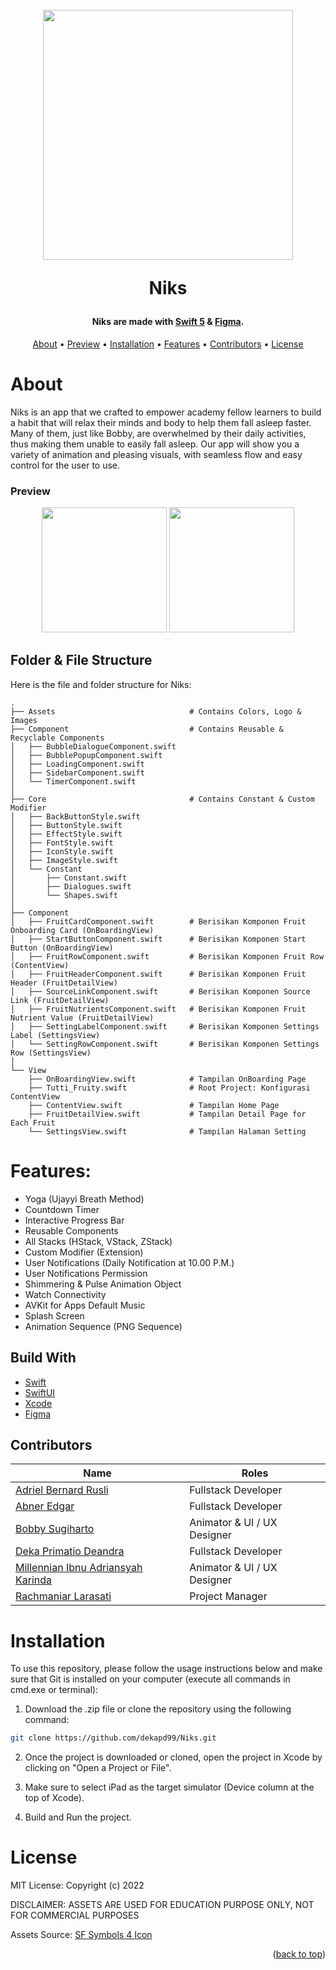 <!-- ABOUT THE PROJECT -->
<h1 align="center">
  <br>
    <a href="#" target="_blank"><img src="logo.png" width="400"></a>
  <br>
  <p>Niks</p>
</h1>

<h4 align="center">Niks are made with <a href="https://developer.apple.com/swift/" target="_blank">Swift 5</a> & <a href="https://figma.com" target="_blank">Figma</a>.</h4>

<p align="center">
  <a href="#about">About</a> •
  <a href="#preview">Preview</a> •
  <a href="#installation">Installation</a> •
  <a href="#features">Features</a> •
  <a href="#contributors">Contributors</a> •
  <a href="#license">License</a>
</p>

# About
Niks is an app that we crafted to empower academy fellow learners to build a habit that will relax their minds and body to help them fall asleep faster. Many of them, just like Bobby, are overwhelmed by their daily activities, thus making them unable to easily fall asleep. Our app will show you a variety of animation and pleasing visuals, with seamless flow and easy control for the user to use.

### Preview
<p align="center">
  <a href="#" target="_blank"><img src="1.png" width="200"></a>
  <a href="#" target="_blank"><img src="2.png" width="200"></a>
</p>

<!-- ABOUT THE FILE & FOLDER STRUCTURE -->
## Folder & File Structure
Here is the file and folder structure for Niks:

    .
    ├── Assets                              # Contains Colors, Logo & Images
    ├── Component                           # Contains Reusable & Recyclable Components
    │   ├── BubbleDialogueComponent.swift
    │   ├── BubblePopupComponent.swift
    │   ├── LoadingComponent.swift
    │   ├── SidebarComponent.swift
    │   └── TimerComponent.swift                 
    │
    ├── Core                                # Contains Constant & Custom Modifier
    │   ├── BackButtonStyle.swift
    │   ├── ButtonStyle.swift
    │   ├── EffectStyle.swift
    │   ├── FontStyle.swift
    │   ├── IconStyle.swift
    │   ├── ImageStyle.swift
    │   └── Constant
    │       ├── Constant.swift
    │       ├── Dialogues.swift
    │       └── Shapes.swift             
    │
    ├── Component                   
    │   ├── FruitCardComponent.swift        # Berisikan Komponen Fruit Onboarding Card (OnBoardingView)
    │   ├── StartButtonComponent.swift      # Berisikan Komponen Start Button (OnBoardingView)
    │   ├── FruitRowComponent.swift         # Berisikan Komponen Fruit Row (ContentView)
    │   ├── FruitHeaderComponent.swift      # Berisikan Komponen Fruit Header (FruitDetailView)
    │   ├── SourceLinkComponent.swift       # Berisikan Komponen Source Link (FruitDetailView)
    │   ├── FruitNutrientsComponent.swift   # Berisikan Komponen Fruit Nutrient Value (FruitDetailView)
    │   ├── SettingLabelComponent.swift     # Berisikan Komponen Settings Label (SettingsView)
    │   └── SettingRowComponent.swift       # Berisikan Komponen Settings Row (SettingsView)
    │
    └── View                     
        ├── OnBoardingView.swift            # Tampilan OnBoarding Page
        ├── Tutti_Fruity.swift              # Root Project: Konfigurasi ContentView
        ├── ContentView.swift               # Tampilan Home Page
        ├── FruitDetailView.swift           # Tampilan Detail Page for Each Fruit
        └── SettingsView.swift              # Tampilan Halaman Setting

<!-- List of Features -->
# Features:

* Yoga (Ujayyi Breath Method)
* Countdown Timer
* Interactive Progress Bar
* Reusable Components
* All Stacks (HStack, VStack, ZStack)
* Custom Modifier (Extension)
* User Notifications (Daily Notification at 10.00 P.M.)
* User Notifications Permission
* Shimmering & Pulse Animation Object
* Watch Connectivity
* AVKit for Apps Default Music
* Splash Screen
* Animation Sequence (PNG Sequence)

<!-- Used Tools -->
## Build With

* [Swift](https://www.swift.org/documentation/)
* [SwiftUI](https://developer.apple.com/documentation/swiftui/)
* [Xcode](https://developer.apple.com/xcode/)
* [Figma](https://www.figma.com/)

<!-- Contributors -->
## Contributors

| Name | Roles |
| --- | --- |
| [Adriel Bernard Rusli](https://github.com/Adrielrusli) | Fullstack Developer |
| [Abner Edgar](https://github.com/AbnerEdgar) | Fullstack Developer |
| [Bobby Sugiharto](https://github.com/bobbysaa) | Animator & UI / UX Designer |
| [Deka Primatio Deandra](https://www.github.com/dekapd99) | Fullstack Developer |
| [Millennian Ibnu Adriansyah Karinda](https://github.com/Adriankrnd) | Animator & UI / UX Designer |
| [Rachmaniar Larasati](https://github.com/niarlaras10) | Project Manager |

<!-- How to Install -->
# Installation
To use this repository, please follow the usage instructions below and make sure that Git is installed on your computer (execute all commands in cmd.exe or terminal):

1. Download the .zip file or clone the repository using the following command:
```bash
git clone https://github.com/dekapd99/Niks.git
```

2. Once the project is downloaded or cloned, open the project in Xcode by clicking on "Open a Project or File".

3. Make sure to select iPad as the target simulator (Device column at the top of Xcode).

4. Build and Run the project.

<!-- What Kind of License? -->
# License
MIT License: Copyright (c) 2022

DISCLAIMER: ASSETS ARE USED FOR EDUCATION PURPOSE ONLY, NOT FOR COMMERCIAL PURPOSES

Assets Source: [SF Symbols 4 Icon](https://developer.apple.com/sf-symbols/)

<p align="right">(<a href="#top">back to top</a>)</p>
